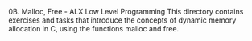 0B. Malloc, Free - ALX Low Level Programming
This directory contains exercises and tasks that introduce the concepts of dynamic memory allocation in C, using the functions malloc and free.
